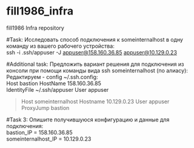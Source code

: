 # fill1986_infra
fill1986 Infra repository

#Task: Исследовать способ подключения к someinternalhost в одну команду из вашего рабочего устройства:  
ssh -i .ssh/appuser -J appuser@158.160.36.85 appuser@10.129.0.23

#Additional task: Предложить вариант решения для подключения из консоли при помощи команды вида ssh someinternalhost (по алиасу): 
Редактируем - config ~/.ssh.config:  
Host bastion 
    HostName 158.160.36.85  
    IdentityFile ~/.ssh/appuser 
    User appuser 

>Host someinternalhost 
>    Hostname 10.129.0.23 
>    User appuser 
>    ProxyJump bastion 

#Task 3: Опишите получившуюся конфигурацию и данные для подключения:  
bastion_IP = 158.160.36.85  
someinternalhost_IP = 10.129.0.23



